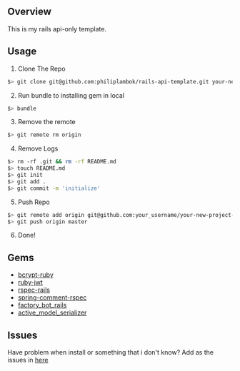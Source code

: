 ## Overview 
This is my rails api-only template. 

## Usage 
1. Clone The Repo 
  ```bash
  $> git clone git@github.com:philiplambok/rails-api-template.git your-new-project-name
  ```
2. Run bundle to installing gem in local 
  ```bash
  $> bundle 
  ```
3. Remove the remote 
  ```bash
  $> git remote rm origin 
  ```
4. Remove Logs
  ```bash
  $> rm -rf .git && rm -rf README.md
  $> touch README.md 
  $> git init 
  $> git add .
  $> git commit -m 'initialize'
  ``` 
5. Push Repo 
  ```bash
  $> git remote add origin git@github.com:your_username/your-new-project-name.git
  $> git push origin master  
  ```
6. Done! 

## Gems
- [bcrypt-ruby](https://github.com/codahale/bcrypt-ruby)
- [ruby-jwt](https://github.com/jwt/ruby-jwt)
- [rspec-rails](https://github.com/rspec/rspec-rails)
- [spring-comment-rspec](https://github.com/jonleighton/spring-commands-rspec)
- [factory_bot_rails](https://github.com/thoughtbot/factory_bot_rails)
- [active_model_serializer](https://github.com/rails-api/active_model_serializers)

## Issues 
Have problem when install or something that i don't know? 
Add as the issues in [here](https://github.com/philiplambok/rails-api-template/issues)